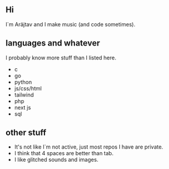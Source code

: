 ## Hi
I\`m Aräjtav and I make music (and code sometimes).  

## languages and whatever
I probably know more stuff than I listed here.
- c
- go
- python
- js/css/html
- tailwind
- php
- next js
- sql

## other stuff
- It's not like I\`m not active, just most repos I have are private.
- I think that 4 spaces are better than tab.
- I like glitched sounds and images.
